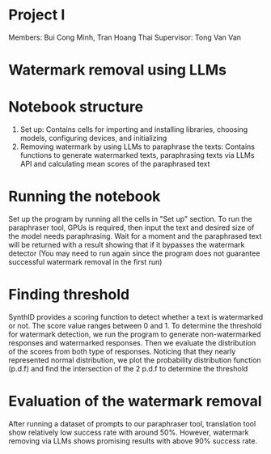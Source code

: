 # Project I

Members: Bui Cong Minh, Tran Hoang Thai
Supervisor: Tong Van Van

# Watermark removal using LLMs

# Notebook structure
1. Set up: Contains cells for importing and installing libraries, choosing models, configuring devices, and initializing
2. Removing watermark by using LLMs to paraphrase the texts: Contains functions to generate watermarked texts, paraphrasing texts via LLMs API and calculating mean scores of the paraphrased text

# Running the notebook
Set up the program by running all the cells in "Set up" section. To run the paraphraser tool, GPUs is required, then input the text and desired size of the model needs paraphrasing. Wait for a moment and the paraphrased text will be returned with a result showing that if it bypasses the watermark detector (You may need to run again since the program does not guarantee successful watermark removal in the first run)

# Finding threshold
SynthID provides a scoring function to detect whether a text is watermarked or not. The score value ranges between 0 and 1. To determine the threshold for watermark detection, we run the program to generate non-watermarked responses and watermarked responses. Then we evaluate the distribution of the scores from both type of responses. Noticing that they nearly represented normal distribution, we plot the probability distribution function (p.d.f) and find the intersection of the 2 p.d.f to determine the threshold

# Evaluation of the watermark removal
After running a dataset of prompts to our paraphraser tool, translation tool show relatively low success rate with around 50%. However, watermark removing via LLMs shows promising results with above 90% success rate.
